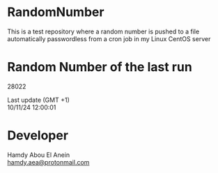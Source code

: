 # RandomNumber    
This is a test repository where a random number is pushed to a file automatically passwordless from a cron job in my Linux CentOS server    
# Random Number of the last run   
28022
      
Last update (GMT +1)    
10/11/24 12:00:01
# Developer    
Hamdy Abou El Anein   
hamdy.aea@protonmail.com
